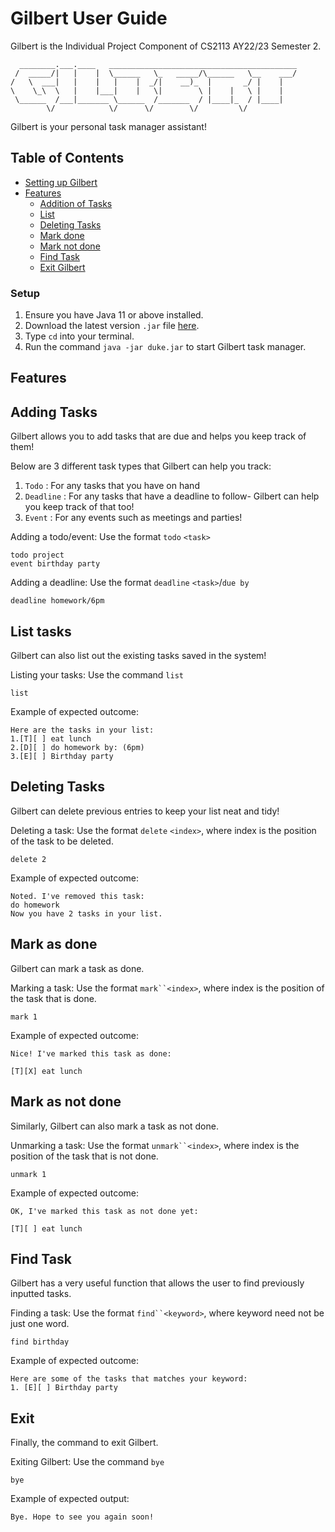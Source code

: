# Gilbert User Guide

Gilbert is the Individual Project Component of CS2113 AY22/23 Semester 2.
```
  ________.___.____   __________________________________________
 /  _____/|   |    |  \______   \_   _____/\______   \__    ___/
/   \  ___|   |    |   |    |  _/|    __)_  |       _/ |    |
\    \_\  \   |    |___|    |   \|        \ |    |   \ |    |
 \______  /___|_______ \______  /_______  / |____|_  / |____|
        \/            \/      \/        \/         \/
```
Gilbert is your personal task manager assistant!

## Table of Contents
- [Setting up Gilbert](#setup)
- [Features](#features)
  - [Addition of Tasks](#adding-tasks)
  - [List](#list-tasks)
  - [Deleting Tasks](#deleting-tasks)
  - [Mark done](#mark-as-done)
  - [Mark not done](#mark-as-not-done)
  - [Find Task](#find-task)
  - [Exit Gilbert](#exit)

### Setup
1. Ensure you have Java 11 or above installed.
2. Download the latest version `.jar` file [here](https://github.com/tzixi/ip/releases).
3. Type `cd` <file directory> into your terminal.
4. Run the command `java -jar duke.jar` to start Gilbert task manager.

## Features
## Adding Tasks

Gilbert allows you to add tasks that are due and helps you keep track of them!

Below are 3 different task types that Gilbert can help you track:
1. `Todo`       :   For any tasks that you have on hand
2. `Deadline`   :   For any tasks that have a deadline to follow- Gilbert can help you keep track of that too!
3. `Event`      :   For any events such as meetings and parties!

Adding a todo/event:
Use the format `todo` `<task>`
```
todo project
event birthday party
```
Adding a deadline:
Use the format `deadline` `<task>`/`due by`
```
deadline homework/6pm
```

## List tasks

Gilbert can also list out the existing tasks saved in the system!

Listing your tasks:
Use the command `list`
```
list
```
Example of expected outcome:
```
Here are the tasks in your list:
1.[T][ ] eat lunch
2.[D][ ] do homework by: (6pm)
3.[E][ ] Birthday party
```

## Deleting Tasks

Gilbert can delete previous entries to keep your list neat and tidy!

Deleting a task:
Use the format `delete` `<index>`, where index is the position of the task to be deleted.
```
delete 2
```
Example of expected outcome:
```
Noted. I've removed this task:
do homework
Now you have 2 tasks in your list.
```

## Mark as done

Gilbert can mark a task as done.

Marking a task:
Use the format `mark``<index>`, where index is the position of the task that is done.
```
mark 1
```
Example of expected outcome:
```
Nice! I've marked this task as done:

[T][X] eat lunch
```

## Mark as not done

Similarly, Gilbert can also mark a task as not done.

Unmarking a task:
Use the format `unmark``<index>`, where index is the position of the task that is not done.
```
unmark 1
```
Example of expected outcome:
```
OK, I've marked this task as not done yet:

[T][ ] eat lunch
```

## Find Task

Gilbert has a very useful function that allows the user to find previously inputted tasks.

Finding a task:
Use the format `find``<keyword>`, where keyword need not be just one word.
```
find birthday
```
Example of expected outcome:
```
Here are some of the tasks that matches your keyword:
1. [E][ ] Birthday party
```

## Exit

Finally, the command to exit Gilbert.

Exiting Gilbert:
Use the command `bye`
```
bye
```
Example of expected output:
```
Bye. Hope to see you again soon!
```

